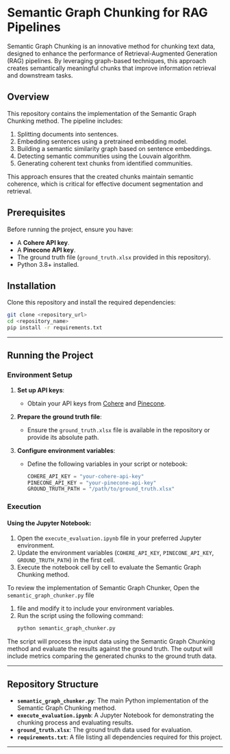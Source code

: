# Semantic Graph Chunking for RAG Pipelines

Semantic Graph Chunking is an innovative method for chunking text data, designed to enhance the performance of Retrieval-Augmented Generation (RAG) pipelines. By leveraging graph-based techniques, this approach creates semantically meaningful chunks that improve information retrieval and downstream tasks.

## Overview

This repository contains the implementation of the Semantic Graph Chunking method. The pipeline includes:
1. Splitting documents into sentences.
2. Embedding sentences using a pretrained embedding model.
3. Building a semantic similarity graph based on sentence embeddings.
4. Detecting semantic communities using the Louvain algorithm.
5. Generating coherent text chunks from identified communities.

This approach ensures that the created chunks maintain semantic coherence, which is critical for effective document segmentation and retrieval.

## Prerequisites

Before running the project, ensure you have:
- A **Cohere API key**.
- A **Pinecone API key**.
- The ground truth file (`ground_truth.xlsx` provided in this repository).
- Python 3.8+ installed.

## Installation

Clone this repository and install the required dependencies:

```bash
git clone <repository_url>
cd <repository_name>
pip install -r requirements.txt
```
---
## Running the Project

### Environment Setup

1. **Set up API keys**:
   - Obtain your API keys from [Cohere](https://cohere.ai) and [Pinecone](https://www.pinecone.io).

2. **Prepare the ground truth file**:
   - Ensure the `ground_truth.xlsx` file is available in the repository or provide its absolute path.

3. **Configure environment variables**:
   - Define the following variables in your script or notebook:
     ```python
     COHERE_API_KEY = "your-cohere-api-key"
     PINECONE_API_KEY = "your-pinecone-api-key"
     GROUND_TRUTH_PATH = "/path/to/ground_truth.xlsx"
     ```

### Execution

#### Using the Jupyter Notebook:
1. Open the `execute_evaluation.ipynb` file in your preferred Jupyter environment.
2. Update the environment variables (`COHERE_API_KEY`, `PINECONE_API_KEY`, `GROUND_TRUTH_PATH`) in the first cell.
3. Execute the notebook cell by cell to evaluate the Semantic Graph Chunking method.

To review the implementation of Semantic Graph Chunker, Open the `semantic_graph_chunker.py` file

1.  file and modify it to include your environment variables.
2. Run the script using the following command:
   ```bash
   python semantic_graph_chunker.py
   ```

The script will process the input data using the Semantic Graph Chunking method and evaluate the results against the ground truth. The output will include metrics comparing the generated chunks to the ground truth data.

---

## Repository Structure

- **`semantic_graph_chunker.py`**: The main Python implementation of the Semantic Graph Chunking method.
- **`execute_evaluation.ipynb`**: A Jupyter Notebook for demonstrating the chunking process and evaluating results.
- **`ground_truth.xlsx`**: The ground truth data used for evaluation.
- **`requirements.txt`**: A file listing all dependencies required for this project.

---


